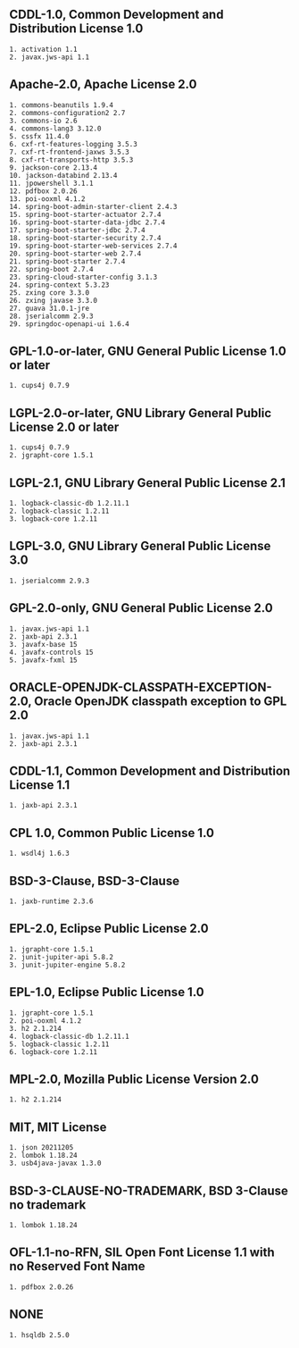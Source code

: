 ## CDDL-1.0, Common Development and Distribution License 1.0

	1. activation 1.1
	2. javax.jws-api 1.1

## Apache-2.0, Apache License 2.0

	1. commons-beanutils 1.9.4
	2. commons-configuration2 2.7
	3. commons-io 2.6
	4. commons-lang3 3.12.0
	5. cssfx 11.4.0
	6. cxf-rt-features-logging 3.5.3
	7. cxf-rt-frontend-jaxws 3.5.3
	8. cxf-rt-transports-http 3.5.3
	9. jackson-core 2.13.4
	10. jackson-databind 2.13.4
	11. jpowershell 3.1.1
	12. pdfbox 2.0.26
	13. poi-ooxml 4.1.2
	14. spring-boot-admin-starter-client 2.4.3
	15. spring-boot-starter-actuator 2.7.4
	16. spring-boot-starter-data-jdbc 2.7.4
	17. spring-boot-starter-jdbc 2.7.4
	18. spring-boot-starter-security 2.7.4
	19. spring-boot-starter-web-services 2.7.4
	20. spring-boot-starter-web 2.7.4
	21. spring-boot-starter 2.7.4
	22. spring-boot 2.7.4
	23. spring-cloud-starter-config 3.1.3
	24. spring-context 5.3.23
	25. zxing core 3.3.0
	26. zxing javase 3.3.0
	27. guava 31.0.1-jre
	28. jserialcomm 2.9.3
	29. springdoc-openapi-ui 1.6.4

## GPL-1.0-or-later, GNU General Public License 1.0 or later

	1. cups4j 0.7.9

## LGPL-2.0-or-later, GNU Library General Public License 2.0 or later

	1. cups4j 0.7.9
	2. jgrapht-core 1.5.1

## LGPL-2.1, GNU Library General Public License 2.1

	1. logback-classic-db 1.2.11.1
	2. logback-classic 1.2.11
	3. logback-core 1.2.11

## LGPL-3.0, GNU Library General Public License 3.0

	1. jserialcomm 2.9.3

## GPL-2.0-only, GNU General Public License 2.0

	1. javax.jws-api 1.1
	2. jaxb-api 2.3.1
	3. javafx-base 15
	4. javafx-controls 15
	5. javafx-fxml 15

## ORACLE-OPENJDK-CLASSPATH-EXCEPTION-2.0, Oracle OpenJDK classpath exception to GPL 2.0

	1. javax.jws-api 1.1
	2. jaxb-api 2.3.1

## CDDL-1.1, Common Development and Distribution License 1.1

	1. jaxb-api 2.3.1

## CPL 1.0, Common Public License 1.0

	1. wsdl4j 1.6.3

## BSD-3-Clause, BSD-3-Clause

	1. jaxb-runtime 2.3.6

## EPL-2.0, Eclipse Public License 2.0

	1. jgrapht-core 1.5.1
	2. junit-jupiter-api 5.8.2
	3. junit-jupiter-engine 5.8.2

## EPL-1.0, Eclipse Public License 1.0

	1. jgrapht-core 1.5.1
	2. poi-ooxml 4.1.2
	3. h2 2.1.214
	4. logback-classic-db 1.2.11.1
	5. logback-classic 1.2.11
	6. logback-core 1.2.11

## MPL-2.0, Mozilla Public License Version 2.0

	1. h2 2.1.214

## MIT, MIT License

	1. json 20211205
	2. lombok 1.18.24
	3. usb4java-javax 1.3.0

## BSD-3-CLAUSE-NO-TRADEMARK, BSD 3-Clause no trademark

	1. lombok 1.18.24

## OFL-1.1-no-RFN, SIL Open Font License 1.1 with no Reserved Font Name

	1. pdfbox 2.0.26

## NONE

	1. hsqldb 2.5.0






 

